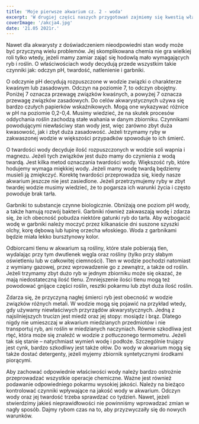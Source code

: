 ```yaml
---
title: 'Moje pierwsze akwarium cz. 2 - woda'
excerpt: 'W drugiej części naszych przygotowań zajmiemy się kwestią właściwości wody, której odpowiednie parametry są kluczowym elementem udanej hodowli ryb.'
coverImage: '/akcja4.jpg'
date: '21.05 2021r.'
---
```


Nawet dla akwarysty z doświadczeniem nieodpowiedni stan wody może być przyczyną wielu problemów. Jej skomplikowana chemia  nie gra wielkiej roli tylko wtedy, jeżeli mamy zamiar zająć się hodowlą mało wymagających ryb i roślin. O właściwościach wody decydują przede wszystkim takie czynniki jak: odczyn pH, twardość, natlenienie i garbniki.

O odczynie pH decydują rozpuszczone w wodzie związki o charakterze kwaśnym lub zasadowym. Odczyn na poziomie 7, to odczyn obojętny. Poniżej 7 oznacza przewagę związków kwaśnych, a powyżej 7 oznacza przewagę związków zasadowych. Do celów akwarystycznych używa się bardzo czułych papierków wskaźnikowych. Mogą one wykazywać różnice w pH na poziomie 0,2-0,4. Musimy wiedzieć, że na skutek procesów oddychania roślin zachodzą stałe wahania w danym zbiorniku. Czynnikami powodującymi niewłaściwy stan wody jest, więc zarówno zbyt duża kwasowość, jak i zbyt duża zasadowość. Jeżeli trzymamy ryby w zakwaszonej wodzie w większości przypadków spowoduje to ich śmierć.

O twardości wody decyduje ilość rozpuszczonych w wodzie soli wapnia i magnezu. Jeżeli tych związków jest dużo mamy do czynienia z wodą twardą. Jest kilka metod oznaczania twardości wody. Większość ryb, które hodujemy wymaga miękkiej wody. Jeżeli mamy wodę twardą będziemy musieli ją zmiękczyć. Korektę twardości przeprowadza się, kiedy nasze akwarium jeszcze nie jest zasiedlone. Jeżeli przetrzymujemy ryby w zbyt twardej wodzie musimy wiedzieć, że to pogarsza ich warunki życia i często powoduje brak tarła.

Garbniki to substancje czynne biologicznie. Obniżają one poziom pH wody, a także hamują rozwój bakterii. Garbniki również zakwaszają wodę i zdarza się, że ich obecność pobudza niektóre gatunki ryb do tarła. Aby wzbogacić wodę w garbniki należy moczyć przez kilkanaście dni suszone szyszki olchy, korę dębową lub łupinę orzecha włoskiego. Woda z garbnikami będzie miała lekko bursztynowy kolor.

Odbiorcami tlenu w akwarium są rośliny, które stale pobierają tlen, wydalając przy tym dwutlenek węgla oraz rośliny (tylko przy słabym oświetleniu lub w całkowitej ciemności). Tlen w wodzie pochodzi natomiast z wymiany gazowej, przez wprowadzenie go z zewnątrz, a także od roślin. Jeżeli trzymamy zbyt dużo ryb w jednym zbiorniku może się okazać, że mają niedostateczną ilość tlenu. Zmniejszenie ilości tlenu mogą też powodować gnijące części roślin, resztki pokarmu lub zbyt duża ilość roślin.

Zdarza się, że przyczyną nagłej śmierci ryb jest obecność w wodzie związków różnych metali. W wodzie mogą się pojawić na przykład wtedy, gdy używamy niewłaściwych przyrządów akwarystycznych. Jedną z najsilniejszych trucizn jest miedź oraz jej stopy: mosiądz i brąz. Dlatego nigdy nie umieszczaj w akwarium miedzianych przedmiotów i nie transportuj ryb, ani roślin w miedzianych naczyniach. Równie szkodliwa jest rtęć, która może się znaleźć w wodzie z potłuczonego termometru. Jeżeli tak się stanie – natychmiast wymień wodę i podłoże. Szczególnie trujący jest cynk, bardzo szkodliwy jest także ołów. Do wody w akwarium mogą się także dostać detergenty, jeżeli myjemy zbiornik syntetycznymi środkami piorącymi.

Aby zachować odpowiednie właściwości wody należy bardzo ostrożnie przeprowadzać wszystkie operacje chemiczne. Ważne jest również podawanie odpowiedniego pokarmu wysokiej jakości. Należy na bieżąco kontrolować czynniki wpływające na jakość wody w akwarium. Odczyn wody oraz jej twardość trzeba sprawdzać co tydzień. Nawet, jeżeli stwierdzimy jakieś nieprawidłowości nie powinniśmy wprowadzać zmian w nagły sposób. Dajmy rybom czas na to, aby przyzwyczaiły się do nowych warunków.